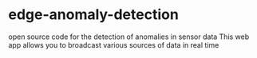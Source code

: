 # edge-anomaly-detection
open source code for the detection of anomalies in sensor data
This web app allows you to broadcast various sources of data in real time
